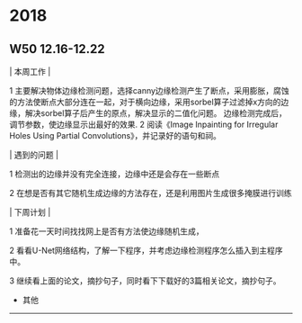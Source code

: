 # 2018
## W50 12.16-12.22
| 本周工作 | 

1 主要解决物体边缘检测问题，选择canny边缘检测产生了断点，采用膨胀，腐蚀的方法使断点大部分连在一起，对于横向边缘，采用sorbel算子过滤掉x方向的边缘，解决sorbel算子后产生的原点，解决显示的二值化问题。
  边缘检测完成后，调节参数，使边缘显示出最好的效果.
2 阅读《Image Inpainting for Irregular Holes Using
Partial Convolutions》，并记录好的语句和祠。

| 遇到的问题 | 
 
1 检测出的边缘并没有完全连接，边缘中还是会存在一些断点

2 在想是否有其它随机生成边缘的方法存在，还是利用图片生成很多掩膜进行训练

| 下周计划 | 

1 准备花一天时间找找网上是否有方法使边缘随机生成，

2 看看U-Net网络结构，了解一下程序，并考虑边缘检测程序怎么插入到主程序中。

3 继续看上面的论文，摘抄句子，同时看下下载好的3篇相关论文，摘抄句子。
* 其他
-------------------------------------------------------------